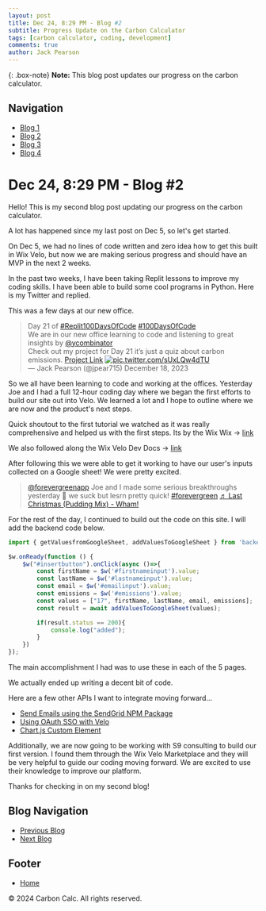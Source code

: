 ```yaml
---
layout: post
title: Dec 24, 8:29 PM - Blog #2
subtitle: Progress Update on the Carbon Calculator
tags: [carbon calculator, coding, development]
comments: true
author: Jack Pearson
---
```


{: .box-note}
**Note:** This blog post updates our progress on the carbon calculator.

## Navigation

- [Blog 1](https://carbon-calc.com/2023-12-05-Blog-1)
- [Blog 2](https://carbon-calc.com/2023-12-24-Blog-2)
- [Blog 3](https://carbon-calc.com/2024-01-08-Blog-3)
- [Blog 4](https://carbon-calc.com/2024-01-14-Blog-4)

# Dec 24, 8:29 PM - Blog #2

Hello! This is my second blog post updating our progress on the carbon calculator.

A lot has happened since my last post on Dec 5, so let's get started.

On Dec 5, we had no lines of code written and zero idea how to get this built in Wix Velo, but now we are making serious progress and should have an MVP in the next 2 weeks.

In the past two weeks, I have been taking Replit lessons to improve my coding skills. I have been able to build some cool programs in Python. Here is my Twitter and replied.

This was a few days at our new office.

> Day 21 of [#Replit100DaysOfCode](https://twitter.com/hashtag/Replit100DaysOfCode?src=hash&ref_src=twsrc%5Etfw) [#100DaysOfCode](https://twitter.com/hashtag/100DaysOfCode?src=hash&ref_src=twsrc%5Etfw)  
> We are in our new office learning to code and listening to great insights by [@ycombinator](https://twitter.com/ycombinator?ref_src=twsrc%5Etfw)  
> Check out my project for Day 21 it’s just a quiz about carbon emissions. [Project Link](https://t.co/HTDEtOJQJK) [![pic.twitter.com/sUxLQw4dTU](https://t.co/sUxLQw4dTU)](https://twitter.com/jpear715/status/1736812430079176812?ref_src=twsrc%5Etfw)  
> — Jack Pearson (@jpear715) December 18, 2023

So we all have been learning to code and working at the offices. Yesterday Joe and I had a full 12-hour coding day where we began the first efforts to build our site out into Velo. We learned a lot and I hope to outline where we are now and the product's next steps.

Quick shoutout to the first tutorial we watched as it was really comprehensive and helped us with the first steps. Its by the Wix Wix -> [link](link)

We also followed along the Wix Velo Dev Docs -> [link](link)

After following this we were able to get it working to have our user's inputs collected on a Google sheet! We were pretty excited.

> [@forevergreenapp](https://www.tiktok.com/@forevergreenapp?refer=embed) Joe and I made some serious breakthroughs yesterday 💪 we suck but lesrn pretty quick! [#forevergreen](https://www.tiktok.com/tag/forevergreen?refer=embed) [♬ Last Christmas (Pudding Mix) - Wham!](https://www.tiktok.com/music/Last-Christmas-Pudding-Mix-6696416702155982849?refer=embed)

For the rest of the day, I continued to build out the code on this site. I will add the backend code below.

```javascript
import { getValuesfromGoogleSheet, addValuesToGoogleSheet } from 'backend/calc1';

$w.onReady(function () {
    $w("#insertbutton").onClick(async ()=>{
        const firstName = $w('#firstnameinput').value;
        const lastName = $w('#lastnameinput').value;
        const email = $w('#emailinput').value;
        const emissions = $w('#emissions').value;
        const values = ["17", firstName, lastName, email, emissions];
        const result = await addValuesToGoogleSheet(values);

        if(result.status == 200){
            console.log("added");
        }
    })
});
``` 

The main accomplishment I had was to use these in each of the 5 pages.

We actually ended up writing a decent bit of code.

Here are a few other APIs I want to integrate moving forward...

- [Send Emails using the SendGrid NPM Package](https://dev.wix.com/docs/develop-websites/articles/getting-started/code-tutorials/send-emails-using-the-send-grid-npm-package)
- [Using OAuth SSO with Velo](https://dev.wix.com/docs/develop-websites/articles/getting-started/code-tutorials/using-oauth-sso-with-velo)
- [Chart.js Custom Element](https://www.wix.com/velo/example/chart.js-custom-element)

Additionally, we are now going to be working with S9 consulting to build our first version. I found them through the Wix Velo Marketplace and they will be very helpful to guide our coding moving forward. We are excited to use their knowledge to improve our platform.

Thanks for checking in on my second blog!

## Blog Navigation

- [Previous Blog](/blog1)
- [Next Blog](/blog3)

## Footer

- [Home](/home)

© 2024 Carbon Calc. All rights reserved.
